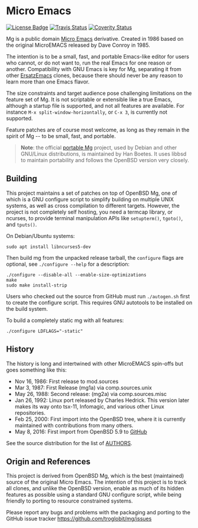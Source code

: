 Micro Emacs
===========
[![License Badge][]][License] [![Travis Status][]][Travis] [![Coverity Status]][Coverity Scan]

Mg is a public domain [Micro Emacs][] derivative.  Created in 1986 based
on the original MicroEMACS released by Dave Conroy in 1985.

The intention is to be a small, fast, and portable Emacs-like editor for
users who cannot, or do not want to, run the real Emacs for one reason
or another.  Compatibility with GNU Emacs is key for Mg, separating it
from other [ErsatzEmacs][] clones, because there should never be any
reason to learn more than one Emacs flavor.

The size constraints and target audience pose challenging limitations on
the feature set of Mg.  It is not scriptable or extensible like a true
Emacs, although a startup file is supported, and not all features are
available.  For instance `M-x split-window-horizontally`, or `C-x 3`, is
currently not supported.

Feature patches are of course most welcome, as long as they remain in
the spirit of Mg -- to be small, fast, and portable.

> **Note**: the official [portable Mg][] project, used by Debian and
> other GNU/Linux distributions, is maintained by Han Boetes.  It uses
> libbsd to maintain portability and follows the OpenBSD version very
> closely.


Building
--------

This project maintains a set of patches on top of OpenBSD Mg, one of
which is a GNU configure script to simplify building on multiple UNIX
systems, as well as cross compilation to different targets.  However,
the project is not completely self hosting, you need a termcap library,
or ncurses, to provide terminal manipulation APIs like `setupterm()`,
`tgoto()`, and `tputs()`.

On Debian/Ubuntu systems:

    sudo apt install libncurses5-dev

Then build mg from the unpacked release tarball, the `configure` flags
are optional, see `./configure --help` for a description:

    ./configure --disable-all --enable-size-optimizations
    make
    sudo make install-strip

Users who checked out the source from GitHub must run `./autogen.sh`
first to create the configure script.  This requires GNU autotools to be
installed on the build system.

To build a completely static mg with all features:

    ./configure LDFLAGS="-static"


History
-------

The history is long and intertwined with other MicroEMACS spin-offs but
goes something like this:

* Nov 16, 1986: First release to mod.sources
* Mar  3, 1987: First Release (mg1a) via comp.sources.unix
* May 26, 1988: Second release: (mg2a) via comp.sources.misc
* Jan 26, 1992: Linux port released by Charles Hedrick. This version
  later makes its way onto tsx-11, Infomagic, and various other Linux
  repositories.
* Feb 25, 2000: First import into the OpenBSD tree, where it is
  currently maintained with contributions from many others.
* May  8, 2016: First import from OpenBSD 5.9 to [GitHub][]

See the source distribution for the list of [AUTHORS][].


Origin and References
---------------------

This project is derived from OpenBSD Mg, which is the best (maintained)
source of the original Micro Emacs.  The intention of this project is to
track all clones, and unlike the OpenBSD version, enable as much of its
hidden features as possible using a standard GNU configure script, while
being friendly to porting to resource constrained systems.

Please report any bugs and problems with the packaging and porting to
the GitHub issue tracker <https://github.com/troglobit/mg/issues>

[Micro Emacs]:     https://www.emacswiki.org/emacs/MicroEmacs
[ErsatzEmacs]:     https://www.emacswiki.org/emacs/ErsatzEmacs
[portable Mg]:     https://github.com/hboetes/mg
[GitHub]:          https://github.com/troglobit/mg
[AUTHORS]:         https://github.com/troglobit/mg/blob/master/AUTHORS
[Joachim Nilsson]: http://troglobit.com
[License]:         http://unlicense.org/
[License Badge]:   https://img.shields.io/badge/license-Unlicense-blue.svg
[Travis]:          https://travis-ci.org/troglobit/mg
[Travis Status]:   https://travis-ci.org/troglobit/mg.png?branch=master
[Coverity Scan]:   https://scan.coverity.com/projects/8859
[Coverity Status]: https://scan.coverity.com/projects/8859/badge.svg
